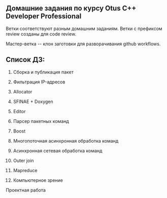 ## Домашние задания по курсу Otus C++ Developer Professional

Ветки соответствуют разным домашним заданиям. Ветки с префиксом review созданы для code review.

Мастер-ветка -- клон заготовки для разворачивания github workflows.

## Список ДЗ:

1. Сборка и публикация пакет

2. Фильтрация IP-адресов

3. Allocator

4. SFINAE + Doxygen

5. Editor

7. Парсер пакетных команд

8. Boost

9. Многопоточная асинхронная обработка команд

10.  Асинхронная сетевая обработка команд

11. Outer join

12. Mapreduce

13. Компьютерное зрение

Проектная работа
